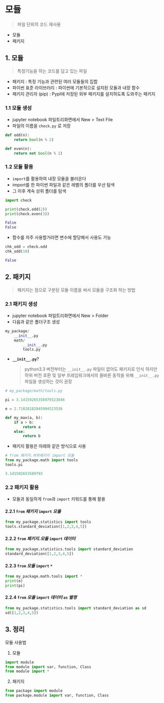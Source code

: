 # 모듈

> 파일 단위의 코드 재사용

- 모듈
- 패키지



## 1. 모듈

> 특정기능을 하는 코드를 담고 있는 파일

- 패키지 : 특정 기능과 관련된 여러 모듈들의 집합
- 파이썬 표준 라이브러리 : 파이썬에 기본적으로 설치된 모듈과 내장 함수
- 패키지 관리자 (pip) : PypI에 저장된 외부 패키지를 설치하도록 도와주는 패키지

### 1.1 모듈 생성

- jupyter notebook 파일트리화면에서 New > Text File
- 파일의 이름을 `check.py` 로 저장

```python
def odd(n):
    return bool(n % 2)

def even(n):
    return not bool(n % 2)
```



### 1.2 모듈 활용

- `import`를 활용하여 내장 모듈을 불러온다
- import를 한 파이썬 파일과 같은 레벨의 폴더를 우선 탐색
- 그 이후 계속 상위 폴더를 탐색

```python
import check

print(check.odd(2))
print(check.even(3))

False
False
```

- 함수를 자주 사용할거라면 변수에 할당해서 사용도 가능

```python
chk_odd = check.odd
chk_odd(10)

False
```



## 2. 패키지

> 패키지는 점으로 구분된 모듈 이름을 써서 모듈을 구조화 하는 방법



### 2.1 패키지 생성

- jupyter notebook 파일트리화면에서 New > Folder
- 다음과 같은 폴더구조 생성

```python
my_package/
    __init__.py
    math/
        __init__.py
        tools.py
```

- **`__init__.py`**?

  > python3.3 버전부터는 `__init__.py` 파일이 없어도 패키지로 인식 하지만 하위 버전 호환 및 일부 프레임워크에서의 올바른 동작을 위해 `__init__.py` 파일을 생성하는 것이 권장



```python
# my_package/math/tools.py

pi = 3.14159265358979323846

e = 2.71828182845904523536

def my_max(a, b):
    if a > b:
        return a
    else:
        return b
```

- 패키지 활용은 아래와 같은 방식으로 사용

```python
# from 패키지.하위패키지 import 모듈
from my_package.math import tools
tools.pi

3.141592653589793
```





### 2.2 패키지 활용

- 모듈과 동일하게 `from`과 `import` 키워드를 통해 활용



#### 2.2.1 `from` *패키지* `import` *모듈*

```python
from my_package.statistics import tools
tools.standard_deviation([1,2,3,4,5])
```



#### 2.2.2 `from` *패키지.모듈* `import` *데이터*

```python
from my_package.statistics.tools import standard_deviation
standard_deviation([1,2,3,4,5])
```



#### 2.2.3 `from` *모듈* `import` `*`

```python
from my_package.math.tools import *
print(e)
print(pi)
```



#### 2.2.4 `from` *모듈* `import` *데이터* `as` *별명*

```python
from my_package.statistics.tools import standard_deviation as sd
sd([1,2,3,4,5])
```



## 3. 정리

모듈 사용법

1. 모듈

```python
import module
from module import var, function, Class
from module import *
```

2. 패키지

```python
from package import module
from package.module import var, function, Class
```

